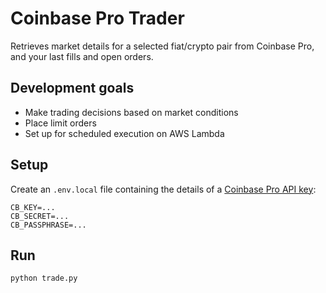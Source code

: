 # Coinbase Pro Trader

Retrieves market details for a selected fiat/crypto pair from Coinbase Pro, and your last fills and open orders.

## Development goals

* Make trading decisions based on market conditions
* Place limit orders
* Set up for scheduled execution on AWS Lambda

## Setup

Create an `.env.local` file containing the details of a [Coinbase Pro API key](https://pro.coinbase.com/profile/api):

```
CB_KEY=...
CB_SECRET=...
CB_PASSPHRASE=...
```

## Run

```
python trade.py
```
